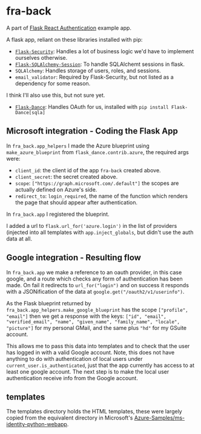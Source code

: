 # fra-back

A part of [Flask React Authentication](../) example app.

A flask app, reliant on these libraries installed with pip:
 - [`Flask-Security`](https://pythonhosted.org/Flask-Security/index.html): Handles a lot of business logic we'd have to implement ourselves otherwise.
 - [`Flask-SQLAlchemy-Session`](https://flask-sqlalchemy-session.readthedocs.io/en/v1.1/#comparison-with-flask-sqlalchemy): To handle SQLAlchemt sessions in flask.
 - `SQLAlchemy`: Handles storage of users, roles, and sessions.
 - `email_validator`: Required by Flask-Security, but not listed as a dependency for some reason.

I think I'll also use this, but not sure yet.
 - [`Flask-Dance`](https://flask-dance.readthedocs.io/en/latest/): Handles OAuth for us, installed with `pip install Flask-Dance[sqla]`

## Microsoft integration - Coding the Flask App

In `fra_back.app_helpers` I made the Azure blueprint using `make_azure_blueprint` from `flask_dance.contrib.azure`, the required args were:
 - `client_id`:  the client id of the app `fra-back` created above.
 - `client_secret`: the secret created above.
 - `scope`: `["https://graph.microsoft.com/.default"]` the scopes are actually defined on Azure's side.
 - `redirect_to`: `login_required`, the name of the function which renders the page that should appear after authentication.

In `fra_back.app` I registered the blueprint.

I added a url to `flask.url_for('azure.login')` in the list of providers (injected into all templates with `app.inject_globals`, but didn't use the auth data at all.

## Google integration - Resulting flow

In `fra_back.app` we make a reference to an oauth provider, in this case google, and a route which checks any form of authentication has been made. On fail it redirects to `url_for("login")` and on success it responds with a JSONification of the data at `google.get("/oauth2/v1/userinfo")`.

As the Flask blueprint returned by `fra_back.app_helpers.make_google_blueprint` has the scope `["profile", "email"]` then we get a response with the keys: `["id", "email", "verified_email", "name", "given_name", "family_name", "locale", "picture"]` for my personal GMail, and the same plus `"hd"` for my GSuite account.

This allows me to pass this data into templates and to check that the user has logged in with a valid Google account. Note, this does not have anything to do with authentication of local users under `current_user.is_authenticated`, just that the app currently has access to at least one google account. The next step is to make the local user authentication receive info from the Google account.

## templates

The templates directory holds the HTML templates, these were largely copied from the equivalent directory in Microsoft's [Azure-Samples/ms-identity-python-webapp](https://github.com/Azure-Samples/ms-identity-python-webapp).
